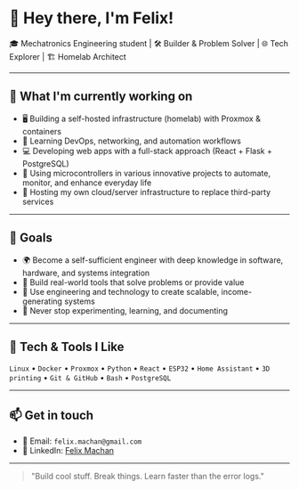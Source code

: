 # 👋 Hey there, I'm Felix!

🎓 Mechatronics Engineering student | 🛠️ Builder & Problem Solver | 🌐 Tech Explorer | 🏗️ Homelab Architect

---

## 🚀 What I'm currently working on

- 🖥️ Building a self-hosted infrastructure (homelab) with Proxmox & containers
- 🧠 Learning DevOps, networking, and automation workflows
- 💻 Developing web apps with a full-stack approach (React + Flask + PostgreSQL)
- 📡 Using microcontrollers in various innovative projects to automate, monitor, and enhance everyday life
- 📁 Hosting my own cloud/server infrastructure to replace third-party services

---

## 🎯 Goals

- 🌍 Become a self-sufficient engineer with deep knowledge in software, hardware, and systems integration  
- 🧱 Build real-world tools that solve problems or provide value  
- 💸 Use engineering and technology to create scalable, income-generating systems  
- 🧪 Never stop experimenting, learning, and documenting

---

## 🧰 Tech & Tools I Like

`Linux` • `Docker` • `Proxmox` • `Python` • `React` • `ESP32` • `Home Assistant` • `3D printing` • `Git & GitHub` • `Bash` • `PostgreSQL`

---

## 📫 Get in touch

- 📧 Email: `felix.machan@gmail.com`
- 💼 LinkedIn: [Felix Machan](https://www.linkedin.com/in/felix-machan-3186a3268/)

---

> "Build cool stuff. Break things. Learn faster than the error logs."

